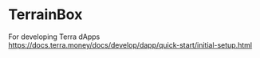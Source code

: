 # TerrainBox

For developing Terra dApps
https://docs.terra.money/docs/develop/dapp/quick-start/initial-setup.html